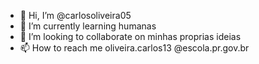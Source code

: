 

- 👋 Hi, I’m @carlosoliveira05
- 🌱 I’m currently learning humanas
- 💞️ I’m looking to collaborate on minhas proprias ideias
- 📫 How to reach me oliveira.carlos13
@escola.pr.gov.br

<!---
carlosoliveira05/carlosoliveira05 is a ✨ special ✨ repository because its `README.md` (this file) appears on your GitHub profile.
You can click the Preview link to take a look at your changes.
--->
